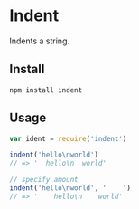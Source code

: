 Indent
======

Indents a string.

## Install

```
npm install indent
```

## Usage

```js
var ident = require('indent')

indent('hello\nworld')
// => '  hello\n  world'

// specify amount
indent('hello\nworld', '    ')
// => '    hello\n    world'
```